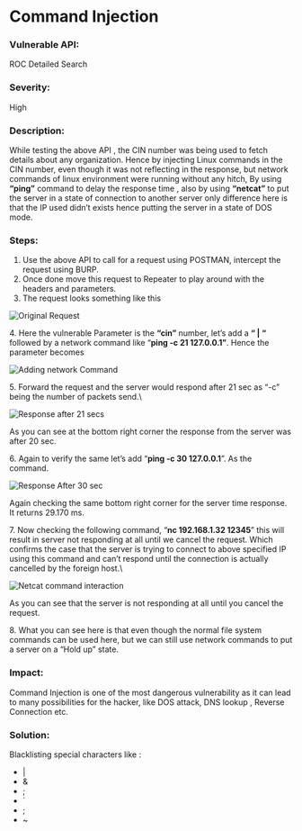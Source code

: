 # Command Injection

### Vulnerable API:

ROC Detailed Search&#x20;

### Severity:

High

### Description:

While testing the above API , the CIN number was being used to fetch details about any organization. Hence by injecting Linux commands in the CIN number, even though it was not reflecting in the response, but network commands of linux environment were running without any hitch, By using  **“ping”**  command to delay the response time , also by using **“netcat”** to put the server in a state of connection to another server only difference here is that the IP used didn’t exists hence putting the server in a state of DOS mode.

### Steps:

1. Use the above API to call for a request using POSTMAN, intercept the request using BURP.
2. Once done move this request to Repeater to play around with the headers and parameters.
3. The request looks something like this

![Original Request](https://lh3.googleusercontent.com/suihLMe2ANDSobcJWxqyYJagTVZjeuKE3Man0WEC5cqeDEDmDQW5mFxl4vqDa0M6ZbK24aZcbyN\_Pmh4Q3Px1LNVA0A6P3APJm4Jjpd4NsdZCEFm5K\_-9kh-DfGAjdIM\_XfQYIXu)

4\. Here the vulnerable Parameter is the **“cin”** number, let’s add a **“ | “** followed by a network command like “**ping -c 21 127.0.0.1”**. Hence the parameter becomes

![Adding network Command ](https://lh3.googleusercontent.com/vi8ghxKk3zPLNM8WfIf-23zwLp00nfwIcUBImrh4\_Hy96N-M\_UFjyeja8Ka9ZcvnUoK0EdWhbG0LYp2LWTpJXt06g\_Jxt2UZEDp8H7BBDjRA36YLeVFu-f7pIyBiYghg9-8dNkDD)

5\. Forward the request and the server would respond after 21 sec as “-c” being the number of packets send.\


![Response after 21 secs](https://lh3.googleusercontent.com/MTPo0p3EFsbkBZ09gvp73C6luHEl1nDsOyNJqmmLj1I4TlJ4z8GjbzIExegUrqIzWF1EWHEJZ0OVEjmdApgRlGSLw9qN6OB84LHyeXaLchqwq7wxrN7\_G2M\_kToN7Y0kUDcXI4uR)

As you can see at the bottom right corner the response from the server was after 20 sec.

6\. Again to verify the same let’s add “**ping -c 30 127.0.0.1**”. As the command.

![Response After 30 sec](https://lh5.googleusercontent.com/Af57PeL7grKSwx9Ek2ZliFiRAfOM-Fer-ChIYw6eQ9DGNISD50uqCUamsNc\_ctz6NysbVvVfJ1LW\_yPqjCdcTQhdh1PTE9185-bn0IlLtCIVobGmSGDEBt\_flalZoJaAMrgPGY\_j)

Again checking the same bottom right corner for the server time response. It returns 29.170 ms.

7\. Now checking the following command, “**nc 192.168.1.32 12345**” this will result in server not responding at all until we cancel the request. Which confirms the case that the server is trying to connect to above specified IP using this command and can’t respond until the connection is actually cancelled by the foreign host.\


![Netcat command interaction](https://lh5.googleusercontent.com/lzpByGTkxbcQzK-GS25ysKREG27Dias4G3i8ZxRT3x4r3HN9tExvVUJy5VexOmYqFC9NcjFCeolW7-xBzJqXL37XCJtqgFjrGm1V3sM8ciELT904ICeUnKfsncu699Fq4nzzLUvW)

As you can see that the server is not responding at all until you cancel the request.

8\. What you can see here is that even though the normal file system commands can be used here, but we can still use network commands to put a server on a “Hold up” state.

### Impact:

Command Injection is one of the most dangerous vulnerability as it can lead to many possibilities for the hacker, like DOS attack, DNS lookup , Reverse Connection etc.

### **Solution:**

Blacklisting special characters like :

* |
* &
* ;
* \`
* ;
* \~
